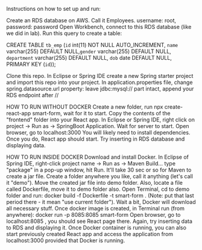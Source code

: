 Instructions on how to set up and run:

Create an RDS database on AWS. Call it Employees. username: root, password: password
Open Workbench, connect to this RDS database (like we did in lab). Run this query to create a table:

CREATE TABLE `tb_emp` (`id` int(11) NOT NULL AUTO_INCREMENT, `name` varchar(255) DEFAULT NULL,`gender` varchar(255) DEFAULT NULL, `department` varchar(255) DEFAULT NULL, `dob` date DEFAULT NULL, PRIMARY KEY (`id`));

Clone this repo. In Eclipse or Spring IDE create a new Spring starter project and import this repo into your project.
In application.properties file, change spring.datasource.url property: leave jdbc:mysql:// part intact, append your RDS endpoint after //

HOW TO RUN WITHOUT DOCKER
Create a new folder, run npx create-react-app smart-form, wait for it to start. Copy the contents of the "frontend" folder into your React app. In Eclipse or Spring IDE, right click on project -> Run as -> SpringBoot Application. Wait for server to start. Open browser, go to localhost:3000  You will likely need to install dependencies. Once you do, React app should start. Try inserting in RDS database and displaying data.

HOW TO RUN INSIDE DOCKER
Download and install Docker. In Eclipse of Spring IDE, right-click project name -> Run as -> Maven Build... type "package" in a pop-up window, hit Run. It'll take 30 sec or so for Maven to create a jar file. Create a folder anywhere you like, call it anything (let's call it "demo"). Move the created jar file into demo folder. Also, locate a file called Dockerfile, move it to demo folder also. Open Terminal, cd to demo folder and run: docker build -f Dockerfile -t smart-form . (Note: put that last period there - it mean "use current folder"). Wait a bit, Docker will download all necessary stuff. Once docker image is created, in Terminal run (from anywhere): docker run -p 8085:8085 smart-form
Open browser, go to localhost:8085 , you should see React page there. Again, try inserting data to RDS and displaying it.
Once Docker container is running, you can also start previously created React app and access the application from localhost:3000 provided that Docker is running.